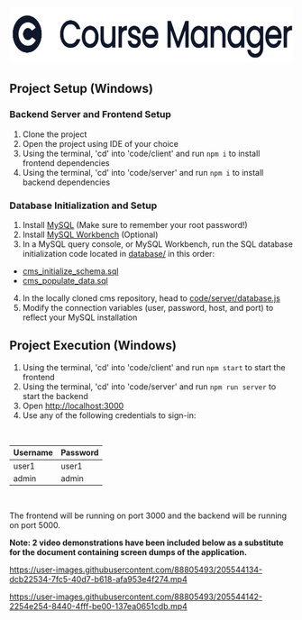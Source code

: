 
<p align="center">
  <img src="./assets/logo.png" alt="drawing" height="100"/>
</p>

## Project Setup (Windows)

### Backend Server and Frontend Setup

1. Clone the project
2. Open the project using IDE of your choice
3. Using the terminal, 'cd' into 'code/client' and run `npm i` to install frontend dependencies
4. Using the terminal, 'cd' into 'code/server' and run `npm i` to install backend dependencies

### Database Initialization and Setup

1. Install [MySQL](https://dev.mysql.com/downloads/installer/) (Make sure to remember your root password!)
2. Install [MySQL Workbench](https://dev.mysql.com/downloads/workbench/) (Optional)
3. In a MySQL query console, or MySQL Workbench, run the SQL database initialization code located in [database/](database/) in this order:
- [cms_initialize_schema.sql](database/cms_initialize_schema.sql)
- [cms_populate_data.sql](database/cms_populate_data.sql)
4. In the locally cloned cms repository, head to [code/server/database.js](./server/database.js)
5. Modify the connection variables (user, password, host, and port) to reflect your MySQL installation

## Project Execution (Windows)
1. Using the terminal, 'cd' into 'code/client' and run `npm start` to start the frontend
2. Using the terminal, 'cd' into 'code/server' and run `npm run server` to start the backend 
3. Open [http://localhost:3000](http://localhost:3000)
4. Use any of the following credentials to sign-in:
</br>

| Username      | Password |
| ----------- | ----------- |
| user1      | user1 |
| admin   | admin |
</br>

The frontend will be running on port 3000 and the backend will be running on port 5000.

**Note: 2 video demonstrations have been included below as a substitute for the document containing screen dumps of the application.**

https://user-images.githubusercontent.com/88805493/205544134-dcb22534-7fc5-40d7-b618-afa953e4f274.mp4


https://user-images.githubusercontent.com/88805493/205544142-2254e254-8440-4fff-be00-137ea0651cdb.mp4




